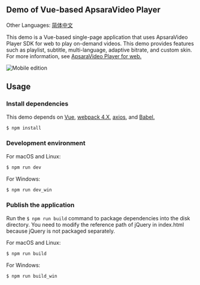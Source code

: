 ## Demo of Vue-based ApsaraVideo Player

Other Languages: [简体中文](https://github.com/aliyunvideo/AliyunPlayer_Web/blob/master/H5VodVueDemo/README.zh_CN.md)

This demo is a Vue-based single-page application that uses ApsaraVideo Player SDK for web to play on-demand videos. This demo provides features such as playlist, subtitle, multi-language, adaptive bitrate, and custom skin. For more information, see [ApsaraVideo Player for web.](https://help.aliyun.com/document_detail/51991.html?spm=a2c4g.11186623.6.708.Sfv1et)

![Mobile edition](https://player.alicdn.com/aliplayer/img/h5vuedemo.png)

## Usage

### Install dependencies

This demo depends on [Vue](https://vuejs.org/), [webpack 4.X](https://webpack.js.org/), [axios](https://github.com/axios/axios), and [Babel.](https://babeljs.io/)

```bash
$ npm install
```

### Development environment

For macOS and Linux:

```bash
$ npm run dev
```

For Windows:

```bash
$ npm run dev_win
```

### Publish the application

Run the `$ npm run build` command to package dependencies into the disk directory. You need to modify the reference path of jQuery in index.html because jQuery is not packaged separately.

For macOS and Linux:

```bash
$ npm run build
```

For Windows:

```bash
$ npm run build_win
```

